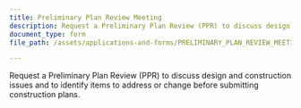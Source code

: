 ```yaml
---
title: Preliminary Plan Review Meeting
description: Request a Preliminary Plan Review (PPR) to discuss design and construction issues and to identify items to address or change before submitting construction plans.
document_type: form
file_path: /assets/applications-and-forms/PRELIMINARY_PLAN_REVIEW_MEETINGS_AND_FORM.pdf

---
```

Request a Preliminary Plan Review (PPR) to discuss design and construction issues and to identify items to address or change before submitting construction plans.
